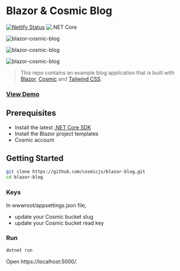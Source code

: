 # Blazor & Cosmic Blog


[![Netlify Status](https://api.netlify.com/api/v1/badges/6e1fadc6-6b4b-4ae8-b816-a4d425c162c2/deploy-status)](https://app.netlify.com/sites/blazor-cosmic-blog/deploys) ![.NET Core](https://github.com/sumitkharche/BlazorCosmicBlog/workflows/.NET%20Core/badge.svg)

![blazor-cosmic-blog](https://dev-to-uploads.s3.amazonaws.com/i/88waoghhxbz0cp5em82s.PNG "The home page of the blazor cosmic blog")

![blazor-cosmic-blog](https://dev-to-uploads.s3.amazonaws.com/i/8fqwgzg3yvh9p8pw8u4d.PNG "The post detail page of the blazor cosmic blog")

![blazor-cosmic-blog](https://dev-to-uploads.s3.amazonaws.com/i/tf6n6s5ygr1sytiue77x.PNG "The about page of the blazor cosmic blog")

> This repo contains an example blog application that is built with [Blazor](https://dotnet.microsoft.com/apps/aspnet/web-apps/blazor), [Cosmic](https://www.cosmicjs.com) and [Tailwind CSS](https://tailwindcss.com/).

### [View Demo](https://blazor-cosmic-blog.netlify.app/)

## Prerequisites
- Install the latest [.NET Core SDK](https://dotnet.microsoft.com/download)
- Install the Blazor project templates
- Cosmic account

## Getting Started
``` bash
git clone https://github.com/cosmicjs/blazor-blog.git
cd blazor-blog
```

### Keys
In wwwroot/appsettings.json file,
- update your Cosmic bucket slug
- update your Cosmic bucket read key

### Run
``` bash
dotnet run
```
Open https://localhost:5000/.
